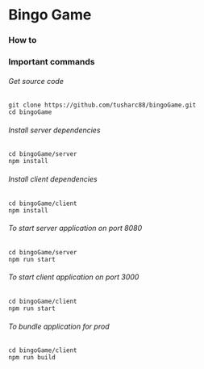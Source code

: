 
# Bingo Game

### How to

### Important commands

###### Get source code

```
git clone https://github.com/tusharc88/bingoGame.git
cd bingoGame
```

###### Install server dependencies

```
cd bingoGame/server
npm install
```

###### Install client dependencies

```
cd bingoGame/client
npm install
```

###### To start server application on port 8080

```
cd bingoGame/server
npm run start
```

###### To start client application on port 3000

```
cd bingoGame/client
npm run start
```

###### To bundle application for prod

```
cd bingoGame/client
npm run build
```
